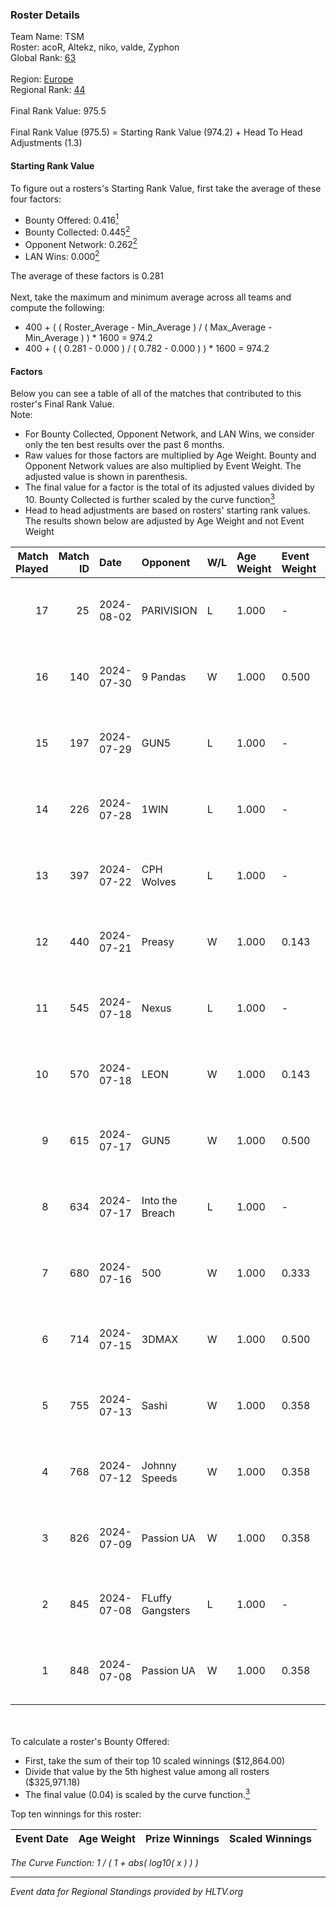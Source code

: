 ### Roster Details<br />
Team Name: TSM<br />
Roster: acoR, Altekz, niko, valde, Zyphon<br />
Global Rank: [63](../standings_global.md)<br />
<br />
Region: [Europe]( ../standings_europe.md)<br />
Regional Rank: [44]( ../standings_europe.md)<br />
<br />
Final Rank Value:  975.5<br />
<br />
Final Rank Value (975.5) = Starting Rank Value (974.2) + Head To Head Adjustments (1.3)<br />

#### Starting Rank Value<br />
To figure out a rosters's Starting Rank Value, first take the average of these four factors:<br />
- Bounty Offered: 0.416[<sup>1</sup>](#table2)
- Bounty Collected: 0.445[<sup>2</sup>](#table1)
- Opponent Network: 0.262[<sup>2</sup>](#table1)
- LAN Wins: 0.000[<sup>2</sup>](#table1)

The average of these factors is 0.281<br />
<br />
Next, take the maximum and minimum average across all teams and compute the following:<br />
- 400 + ( ( Roster_Average - Min_Average ) / ( Max_Average - Min_Average ) ) * 1600 = 974.2
- 400 + ( ( 0.281 - 0.000 ) / ( 0.782 - 0.000 ) ) * 1600 = 974.2


#### Factors<br />
Below you can see a table of all of the matches that contributed to this roster's Final Rank Value.<br />
Note:<br />

- For Bounty Collected, Opponent Network, and LAN Wins, we consider only the ten best results over the past 6 months.
- Raw values for those factors are multiplied by Age Weight. Bounty and Opponent Network values are also multiplied by Event Weight. The adjusted value is shown in parenthesis.
- The final value for a factor is the total of its adjusted values divided by 10. Bounty Collected is further scaled by the curve function[<sup>3</sup>](#curveFunction)
- Head to head adjustments are based on rosters' starting rank values. The results shown below are adjusted by Age Weight and not Event Weight
<span id="table1"></span><br />


| Match Played | Match ID | Date       | Opponent         | W/L | Age Weight | Event Weight | Bounty Collected | Opponent Network | LAN Wins  | H2H Adj. | Roster                            |
| -: | -: | :- | :- | :- | :- | :- | :- | :- | :- | -: | :- |
|           17 |       25 | 2024-08-02 | PARIVISION       | L   | 1.000      | -            | -                | -                | -         |   -10.43 | acoR, Altekz, niko, valde, Zyphon |
|           16 |      140 | 2024-07-30 | 9 Pandas         | W   | 1.000      | 0.500        | 0.082 (0.041)    | 0.715 (0.357)    | 0 (0.000) |    19.41 | acoR, Altekz, niko, valde, Zyphon |
|           15 |      197 | 2024-07-29 | GUN5             | L   | 1.000      | -            | -                | -                | -         |   -20.48 | acoR, Altekz, niko, valde, Zyphon |
|           14 |      226 | 2024-07-28 | 1WIN             | L   | 1.000      | -            | -                | -                | -         |   -16.49 | acoR, Altekz, niko, valde, Zyphon |
|           13 |      397 | 2024-07-22 | CPH Wolves       | L   | 1.000      | -            | -                | -                | -         |   -22.58 | acoR, Altekz, niko, valde, Zyphon |
|           12 |      440 | 2024-07-21 | Preasy           | W   | 1.000      | 0.143        | 0.012 (0.002)    | 0.231 (0.033)    | 0 (0.000) |     6.50 | acoR, Altekz, niko, valde, Zyphon |
|           11 |      545 | 2024-07-18 | Nexus            | L   | 1.000      | -            | -                | -                | -         |   -26.46 | acoR, Altekz, niko, valde, Zyphon |
|           10 |      570 | 2024-07-18 | LEON             | W   | 1.000      | 0.143        | 0.007 (0.001)    | 0.135 (0.019)    | 0 (0.000) |     3.49 | acoR, Altekz, niko, valde, Zyphon |
|            9 |      615 | 2024-07-17 | GUN5             | W   | 1.000      | 0.500        | 0.073 (0.036)    | 0.588 (0.294)    | 0 (0.000) |    11.71 | acoR, Altekz, niko, valde, Zyphon |
|            8 |      634 | 2024-07-17 | Into the Breach  | L   | 1.000      | -            | -                | -                | -         |   -28.40 | acoR, Altekz, niko, valde, Zyphon |
|            7 |      680 | 2024-07-16 | 500              | W   | 1.000      | 0.333        | 0.000 (0.000)    | 0.024 (0.008)    | 0 (0.000) |     0.79 | acoR, Altekz, niko, valde, Zyphon |
|            6 |      714 | 2024-07-15 | 3DMAX            | W   | 1.000      | 0.500        | 0.504 (0.252)    | 1.000 (0.500)    | 0 (0.000) |    26.75 | acoR, Altekz, niko, valde, Zyphon |
|            5 |      755 | 2024-07-13 | Sashi            | W   | 1.000      | 0.358        | 0.184 (0.066)    | 0.998 (0.357)    | 0 (0.000) |    22.64 | acoR, Altekz, niko, valde, Zyphon |
|            4 |      768 | 2024-07-12 | Johnny Speeds    | W   | 1.000      | 0.358        | 0.122 (0.044)    | 0.930 (0.333)    | 0 (0.000) |    24.92 | acoR, Altekz, niko, valde, Zyphon |
|            3 |      826 | 2024-07-09 | Passion UA       | W   | 1.000      | 0.358        | 0.172 (0.062)    | 1.000 (0.358)    | 0 (0.000) |    18.67 | acoR, Altekz, niko, valde, Zyphon |
|            2 |      845 | 2024-07-08 | FLuffy Gangsters | L   | 1.000      | -            | -                | -                | -         |   -27.37 | acoR, Altekz, niko, valde, Zyphon |
|            1 |      848 | 2024-07-08 | Passion UA       | W   | 1.000      | 0.358        | 0.172 (0.062)    | 1.000 (0.358)    | 0 (0.000) |    18.59 | acoR, Altekz, niko, valde, Zyphon |

<br />
<span id="table2"></span><br />
To calculate a roster's Bounty Offered:<br />

- First, take the sum of their top 10 scaled winnings ($12,864.00)
- Divide that value by the 5th highest value among all rosters ($325,971.18)
- The final value (0.04) is scaled by the curve function.[<sup>3</sup>](#curveFunction)

Top ten winnings for this roster:<br />

| Event Date | Age Weight | Prize Winnings | Scaled Winnings |
| :- | -: | :- | :- |


<span id="curveFunction"></span>_The Curve Function: 1 / ( 1 + abs( log10( x ) ) )_<br />

---
_Event data for Regional Standings provided by HLTV.org_<br />
